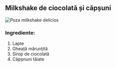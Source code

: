 
## Milkshake de ciocolată și căpșuni

![Poza milkshake delicios](saturn-2022/imagini/milkshake.jpg "Milkshake ciocolata si capsuni")

### Ingrediente:
1. Lapte
2. Gheață mărunțită
3. Sirop de ciocolată
4. Căpșnuni tăiate